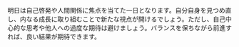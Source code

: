 明日は自己啓発や人間関係に焦点を当てた一日となります。自分自身を見つめ直し、内なる成長に取り組むことで新たな視点が開けるでしょう。ただし、自己中心的な思考や他人への過度な期待は避けましょう。バランスを保ちながら前進すれば、良い結果が期待できます。